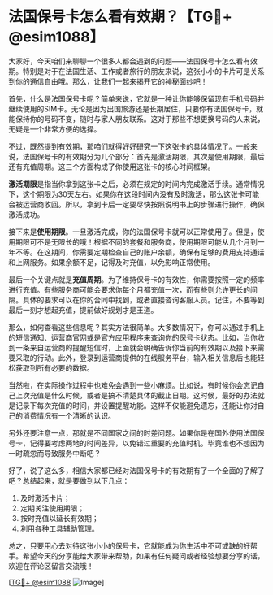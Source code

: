 # 法国保号卡怎么看有效期？【TG💪+ @esim1088】

大家好，今天咱们来聊聊一个很多人都会遇到的问题——法国保号卡怎么看有效期。特别是对于在法国生活、工作或者旅行的朋友来说，这张小小的卡片可是关系到你的通信自由哦。那么，让我们一起来揭开它的神秘面纱吧！

首先，什么是法国保号卡呢？简单来说，它就是一种让你能够保留现有手机号码并继续使用的SIM卡。无论是因为出国旅游还是长期居住，只要你有法国保号卡，就能保持你的号码不变，随时与家人朋友联系。这对于那些不想更换号码的人来说，无疑是一个非常方便的选择。

不过，既然提到有效期，那咱们就得好好研究一下这张卡的具体情况了。一般来说，法国保号卡的有效期分为几个部分：首先是激活期限，其次是使用期限，最后还有充值周期。这三个方面构成了你使用这张卡的核心时间框架。

**激活期限**是指当你拿到这张卡之后，必须在规定的时间内完成激活手续。通常情况下，这个期限为30天左右。如果你在这段时间内没有及时激活，那么这张卡可能会被运营商收回。所以，拿到卡后一定要尽快按照说明书上的步骤进行操作，确保激活成功。

接下来是**使用期限**。一旦激活完成，你的法国保号卡就可以正常使用了。但是，使用期限可不是无限长的哦！根据不同的套餐和服务商，使用期限可能从几个月到一年不等。在这期间，你需要定期检查自己的账户余额，确保有足够的费用支持通话和上网服务。如果余额不足，记得及时充值，以免影响正常使用。

最后一个关键点就是**充值周期**。为了维持保号卡的有效性，你需要按照一定的频率进行充值。有些服务商可能会要求你每个月都充值一次，而有些则允许更长的间隔。具体的要求可以在你的合同中找到，或者直接咨询客服人员。记住，不要等到最后一刻才想起充值，提前做好规划才是王道。

那么，如何查看这些信息呢？其实方法很简单。大多数情况下，你可以通过手机上的短信通知、运营商官网或是官方应用程序来查询你的保号卡状态。比如，当你收到一条来自运营商的提醒短信时，上面就会明确告诉你当前的有效期以及接下来需要采取的行动。此外，登录到运营商提供的在线服务平台，输入相关信息后也能轻松获取到所有必要的数据。

当然啦，在实际操作过程中也难免会遇到一些小麻烦。比如说，有时候你会忘记自己上次充值是什么时候，或者是搞不清楚具体的截止日期。这时候，最好的办法就是记录下每次充值的时间，并设置提醒功能。这样不仅能避免遗忘，还能让你对自己的消费情况有一个清晰的认识。

另外还要注意一点，那就是不同国家之间的时差问题。如果你是在国外使用法国保号卡，记得要考虑两地的时间差异，以免错过重要的充值时机。毕竟谁也不想因为一时疏忽而导致服务中断吧？

好了，说了这么多，相信大家都已经对法国保号卡的有效期有了一个全面的了解了吧？总结起来，就是要做到以下几点：

1. 及时激活卡片；
2. 定期关注使用期限；
3. 按时充值以延长有效期；
4. 利用各种工具辅助管理。

总之，只要用心去对待这张小小的保号卡，它就能成为你生活中不可或缺的好帮手。希望今天的分享能给大家带来帮助，如果有任何疑问或者经验想要分享的话，欢迎在评论区留言交流哦！

[[TG💪+ @esim1088](https://t.me/s/esim1088) ![Image](https://i.postimg.cc/4NQfJmqS/Snipaste-2025-05-13-00-14-12.png)]